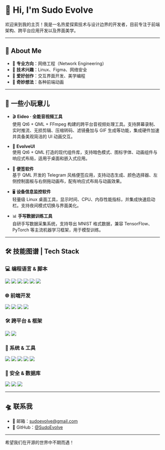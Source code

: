 # 👋 Hi, I'm Sudo Evolve

欢迎来到我的主页！我是一名热爱探索技术与设计边界的开发者，目前专注于前端架构、跨平台应用开发以及界面美学。

---

## 🧠 About Me

- 💼 **专业方向**：网络工程（Network Engineering）  
- 🔐 **技术兴趣**：Linux、Figma、网络安全  
- 🎨 **爱好创作**：交互界面开发、美学编程  
- 🤯 **奇妙想法**：各种前端动画  

---

## 🧩 一些小玩意儿

- 🎬 **Eideo · 全能音视频工具**  
  使用 Qt6 + QML + FFmpeg 构建的跨平台音视频处理工具。支持屏幕录制、实时推流、无损剪辑、压缩转码、滤镜叠加与 GIF 生成等功能，集成硬件加速并具备美观简洁的 UI 动画交互。

- 🌌 **EvolveUI**  
  使用 Qt6 + QML 打造的现代组件库，支持暗色模式、图标字体、动画组件与响应式布局，适用于桌面和嵌入式应用。

- 📝 **便签软件**  
  基于 QML 开发的 Telegram 风格便签应用，支持动态生成、颜色选择器、左侧控制面板与右侧拖动画布，配有响应式布局与动画效果。

- 🖥 **设备信息监控软件**  
  轻量级 Linux 桌面工具，显示时间、CPU、内存性能指标，并集成快速启动栏。支持夜间模式切换与界面美化。

- 📊 **手写数据训练工具**  
  自研手写数据采集系统，支持导出 MNIST 格式数据，兼容 TensorFlow、PyTorch 等主流机器学习框架，用于模型训练。

---

## 🛠 技能图谱 | Tech Stack

### 💻 编程语言 & 脚本
<p align="left">
  <img src="https://img.shields.io/badge/Python-3776AB?style=flat&logo=python&logoColor=white"/>
  <img src="https://img.shields.io/badge/C++-00599C?style=flat&logo=c%2b%2b&logoColor=white"/>
  <img src="https://img.shields.io/badge/C-555555?style=flat&logo=c&logoColor=white"/>
  <img src="https://img.shields.io/badge/Shell-4EAA25?style=flat&logo=gnu-bash&logoColor=white"/>
  <img src="https://img.shields.io/badge/JavaScript-F7DF1E?style=flat&logo=javascript&logoColor=black"/>
  <img src="https://img.shields.io/badge/TypeScript-3178C6?style=flat&logo=typescript&logoColor=white"/>
</p>

### 🌐 前端开发
<p align="left">
  <img src="https://img.shields.io/badge/QML-41CD52?style=flat&logo=qt&logoColor=white"/>
  <img src="https://img.shields.io/badge/React-61DAFB?style=flat&logo=react&logoColor=black"/>
  <img src="https://img.shields.io/badge/TailwindCSS-06B6D4?style=flat&logo=tailwindcss&logoColor=white"/>
  <img src="https://img.shields.io/badge/Flutter-02569B?style=flat&logo=flutter&logoColor=white"/>
</p>

### 🛠️ 跨平台 & 框架
<p align="left">
  <img src="https://img.shields.io/badge/Qt-41CD52?style=flat&logo=qt&logoColor=white"/>
  <img src="https://img.shields.io/badge/Unity-000000?style=flat&logo=unity&logoColor=white"/>
</p>

### 🐧 系统 & 工具
<p align="left">
  <img src="https://img.shields.io/badge/Linux-FCC624?style=flat&logo=linux&logoColor=black"/>
  <img src="https://img.shields.io/badge/Git-F05032?style=flat&logo=git&logoColor=white"/>
  <img src="https://img.shields.io/badge/CMake-064F8C?style=flat&logo=cmake&logoColor=white"/>
  <img src="https://img.shields.io/badge/Visual%20Studio-5C2D91?style=flat&logo=visual-studio&logoColor=white"/>
  <img src="https://img.shields.io/badge/VSCODE-007ACC?style=flat&logo=visual-studio-code&logoColor=white"/>
</p>

### 🔐 安全 & 数据库
<p align="left">
  <img src="https://img.shields.io/badge/MySQL-4479A1?style=flat&logo=mysql&logoColor=white"/>
  <img src="https://img.shields.io/badge/SQLite-003B57?style=flat&logo=sqlite&logoColor=white"/>
  <img src="https://img.shields.io/badge/Network%20Security-000000?style=flat&logo=wipro&logoColor=white"/>
</p>

---

## 🛸 联系我

- 📮 邮箱：sudoevolve@gmail.com  
- 🧭 GitHub：[@SudoEvolve](https://github.com/sudoevolve)  

---

希望我们在开源的世界中不期而遇！  

